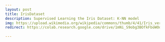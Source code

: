 ```yaml
---
layout: post
title: IrisDataset
description: Supervised Learning the Iris Dataset: K-NN model
img: https://upload.wikimedia.org/wikipedia/commons/thumb/4/41/Iris_versicolor_3.jpg/440px-Iris_versicolor_3.jpg
redirect: https://colab.research.google.com/drive/1mNi_S9obg3BOfkFboWOd8dZh32PYQGnW
      
--- 
```


